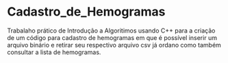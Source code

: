 # Cadastro_de_Hemogramas
 Trabalaho prático de Introdução a Algoritimos usando C++ para a criação de um código para cadastro de hemogramas em que é possível inserir um arquivo binário e retirar seu respectivo arquivo csv já ordano como também consultar a lista de hemogramas.
